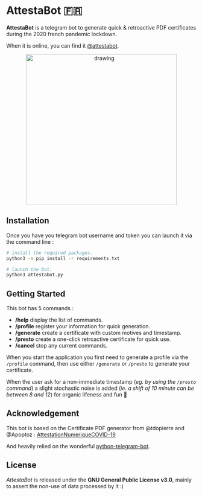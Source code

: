 # AttestaBot :fr:

**AttestaBot** is a telegram bot to generate quick & retroactive PDF certificates during
the 2020 french pandemic lockdown.

When it is online, you can find it [@attestabot](https://t.me/attestabot).

<p align="center">
  <a href="https://i.imgur.com/xuRg8hQ.png">
  <img src="https://i.imgur.com/xuRg8hQ.png" alt="drawing" height="400px"/>
  </a>
</p>

## Installation

Once you have you telegram bot username and token you can launch it via the command line :
```bash
# install the required packages. 
python3 -m pip install -r requirements.txt

# launch the bot.
python3 attestabot.py
```

## Getting Started

This bot has 5 commands :
* **/help** display the list of commands.
* **/profile** register your information for quick generation.
* **/generate** create a certificate with custom motives and timestamp.
* **/presto** create a one-click retroactive certificate for quick use.
* **/cancel** stop any current commands. 

When you start the application you first need to generate a profile via the `/profile`
command, then use either `/generate` or `/presto` to generate your certificate.

When the user ask for a non-immediate timestamp (*eg. by using the `/presto` command*) a slight stochastic noise
is added (*ie. a shift of 10 minute can be between 8 and 12*) for organic lifeness and fun :leaves:

## Acknowledgement

This bot is based on the Certificate PDF generator from @tdopierre and @Apoptoz :
[AttestationNumeriqueCOVID-19](https://github.com/Apoptoz/AttestationNumeriqueCOVID-19)

And heavily relied on the wonderful [python-telegram-bot](https://github.com/python-telegram-bot/python-telegram-bot).

## License

*AttestaBot* is released under the **GNU General Public License v3.0**, mainly to assert the non-use of data processed by it :)
